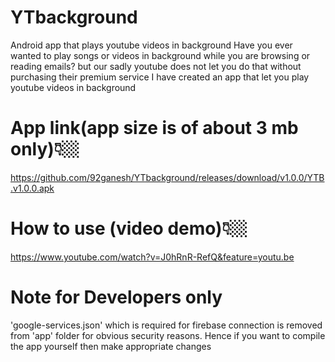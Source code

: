# YTbackground
Android app that plays youtube videos in background
Have you ever wanted to play songs or videos in background while you are browsing or reading emails?
but our sadly youtube does not let you do that without purchasing their premium service
I have created an app that let you play youtube videos in background

# App link(app size is of about 3 mb only)👇🏼
https://github.com/92ganesh/YTbackground/releases/download/v1.0.0/YTB.v1.0.0.apk

# How to use (video demo)👇🏼
https://www.youtube.com/watch?v=J0hRnR-RefQ&feature=youtu.be


# Note for Developers only
'google-services.json' which is required for firebase connection is removed from 'app' folder for obvious security reasons. Hence if you want to compile the app yourself then make appropriate changes
